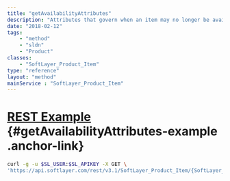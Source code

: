 ```yaml
---
title: "getAvailabilityAttributes"
description: "Attributes that govern when an item may no longer be available."
date: "2018-02-12"
tags:
    - "method"
    - "sldn"
    - "Product"
classes:
    - "SoftLayer_Product_Item"
type: "reference"
layout: "method"
mainService : "SoftLayer_Product_Item"
---
```


# [REST Example](#getAvailabilityAttributes-example) <a href="/article/rest/"><i class="fas fa-question"></i></a> {#getAvailabilityAttributes-example .anchor-link} 
```bash
curl -g -u $SL_USER:$SL_APIKEY -X GET \
'https://api.softlayer.com/rest/v3.1/SoftLayer_Product_Item/{SoftLayer_Product_ItemID}/getAvailabilityAttributes'
```
